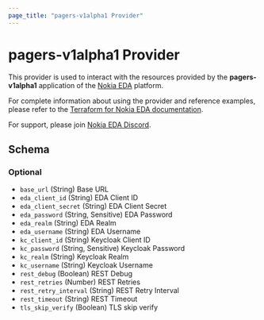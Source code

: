 ```yaml
---
page_title: "pagers-v1alpha1 Provider"
---
```


# pagers-v1alpha1 Provider

This provider is used to interact with the resources provided by the **pagers-v1alpha1** application of the [Nokia EDA](https://docs.eda.dev) platform.

For complete information about using the provider and reference examples, please refer to the [Terraform for Nokia EDA documentation](https://docs.eda.dev/latest/development/terraform/).

For support, please join [Nokia EDA Discord](https://eda.dev/discord).

<!-- schema generated by tfplugindocs -->
## Schema

### Optional

- `base_url` (String) Base URL
- `eda_client_id` (String) EDA Client ID
- `eda_client_secret` (String) EDA Client Secret
- `eda_password` (String, Sensitive) EDA Password
- `eda_realm` (String) EDA Realm
- `eda_username` (String) EDA Username
- `kc_client_id` (String) Keycloak Client ID
- `kc_password` (String, Sensitive) Keycloak Password
- `kc_realm` (String) Keycloak Realm
- `kc_username` (String) Keycloak Username
- `rest_debug` (Boolean) REST Debug
- `rest_retries` (Number) REST Retries
- `rest_retry_interval` (String) REST Retry Interval
- `rest_timeout` (String) REST Timeout
- `tls_skip_verify` (Boolean) TLS skip verify